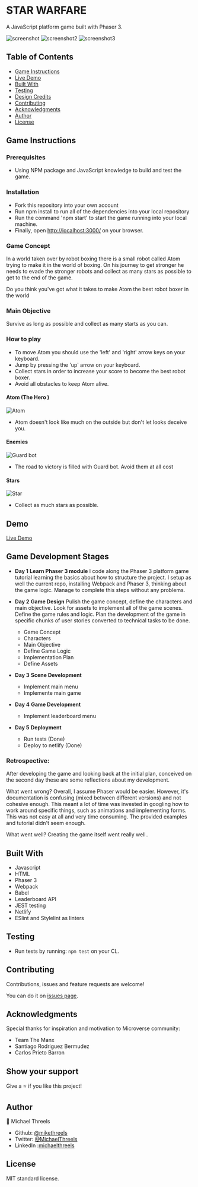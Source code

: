 # STAR WARFARE
A JavaScript platform game built with Phaser 3.

![screenshot](./src/assets/screenshots/screenshot.PNG)
![screenshot2](./src/assets/screenshots/screenshot2.PNG)
![screenshot3](./src/assets/screenshots/screenshot3.PNG)

## Table of Contents

* [Game Instructions](#game-instructions)
* [Live Demo](#demo)
* [Built With](#built-with)
* [Testing](#testing)
* [Design Credits](#design-credits)
* [Contributing](#contributing)
* [Acknowledgments](#acknowledgments)
* [Author](#author)
* [License](#license)

## Game Instructions

### Prerequisites

- Using NPM package and JavaScript knowledge to build and test the game.

### Installation

- Fork this repository into your own account
- Run npm install to run all of the dependencies into your local repository
- Run the command 'npm start' to start the game running into your local machine.
- Finally, open [http://localhost:3000/](http://localhost:3000/) on your browser.

### Game Concept

In a world taken over by robot boxing there is a small robot called Atom trying to make it in the world of boxing.
On his journey to get stronger he needs to evade the stronger robots and collect as many stars as possible to get to the end of the game.

Do you think you've got what it takes to make Atom the best robot boxer in the world 

### Main Objective

Survive as long as possible and collect as many starts as you can.

### How to play

- To move Atom you should use the 'left' and 'right' arrow keys on your keyboard.
- Jump by pressing the 'up' arrow on your keyboard.
- Collect stars in order to increase your score to become the best robot boxer.
- Avoid all obstacles to keep Atom alive.

#### Atom (The Hero )

![Atom](./src/assets/screenshots/hero.PNG)

- Atom doesn't look like much on the outside but don't let looks deceive you.

#### Enemies

![Guard bot](./src/assets/screenshots/enemy.PNG)

- The road to victory is filled with Guard bot. Avoid them at all cost

#### Stars

![Star](./src/assets/star.png)

- Collect as much stars as possible.

## Demo

[Live Demo](https://real-iron.netlify.app/)

## Game Development Stages

- **Day 1**
**Learn Phaser 3 module**
 I code along the Phaser 3 platform game tutorial learning the basics about how to structure the project. I setup as well the current repo, installing Webpack and Phaser 3, thinking about the game logic. Manage to complete this steps without any problems.

- **Day 2**
**Game Design**
 Pulish the game concept, define the characters and main objective. Look for assets to implement all of the game scenes. Define the game rules and logic. Plan the development of the game in specific chunks of user stories converted to technical tasks to be done. 
  - Game Concept 
  - Characters 
  - Main Objective 
  - Define Game Logic 
  - Implementation Plan 
  - Define Assets 

- **Day 3**
**Scene Development**
  - Implement main menu 
  - Implemente main game 

- **Day 4**
**Game Development**
  - Implement leaderboard menu

- **Day 5**
**Deployment**
  - Run tests (Done)
  - Deploy to netlify (Done)

### Retrospective:

After developing the game and looking back at the initial plan, conceived on the second day these are some reflections about my development.

What went wrong?
Overall, I assume Phaser would be easier. However, it's documentation is confusing (mixed between different versions) and not cohesive enough. This meant a lot of time was invested in googling how to work around specific things, such as animations and implementing forms. This was not easy at all and very time consuming. The provided examples and tutorial didn't seem enough. 

What went well?
Creating the game itself went really well.. 

## Built With
- Javascript
- HTML
- Phaser 3
- Webpack
- Babel
- Leaderboard API
- JEST testing
- Netlify
- ESlint and Stylelint as linters

## Testing

- Run tests by running: `npm test` on your CL.


## Contributing

Contributions, issues and feature requests are welcome!

You can do it on [issues page](issues/).

## Acknowledgments

Special thanks for inspiration and motivation to Microverse community:
- Team The Manx
- Santiago Rodriguez Bermudez
- Carlos Prieto Barron

## Show your support

Give a ⭐️ if you like this project!

## Author

👤 Michael Threels
- Github: [@mikethreels](https://github.com/mikethreels)
- Twitter: [@MichaelThreels](https://twitter.com/MichaelThreels)
- LinkedIn :[michaelthreels](https://www.linkedin.com/in/michael-threels)

## License

MIT standard license.